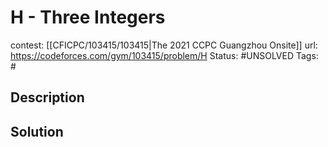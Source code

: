 # H - Three Integers

contest: [[CFICPC/103415/103415|The 2021 CCPC Guangzhou Onsite]]
url: https://codeforces.com/gym/103415/problem/H
Status: #UNSOLVED
Tags: #

## Description

## Solution

